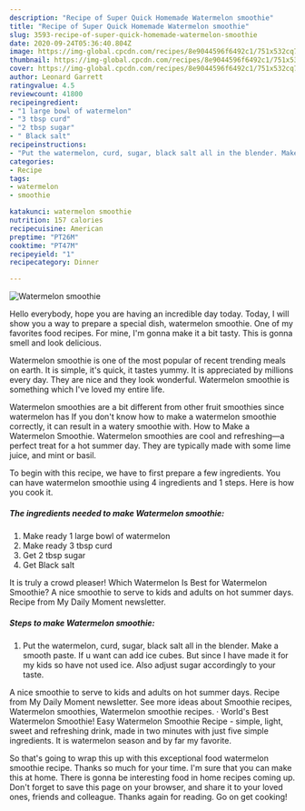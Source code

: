```yaml
---
description: "Recipe of Super Quick Homemade Watermelon smoothie"
title: "Recipe of Super Quick Homemade Watermelon smoothie"
slug: 3593-recipe-of-super-quick-homemade-watermelon-smoothie
date: 2020-09-24T05:36:40.804Z
image: https://img-global.cpcdn.com/recipes/8e9044596f6492c1/751x532cq70/watermelon-smoothie-recipe-main-photo.jpg
thumbnail: https://img-global.cpcdn.com/recipes/8e9044596f6492c1/751x532cq70/watermelon-smoothie-recipe-main-photo.jpg
cover: https://img-global.cpcdn.com/recipes/8e9044596f6492c1/751x532cq70/watermelon-smoothie-recipe-main-photo.jpg
author: Leonard Garrett
ratingvalue: 4.5
reviewcount: 41800
recipeingredient:
- "1 large bowl of watermelon"
- "3 tbsp curd"
- "2 tbsp sugar"
- " Black salt"
recipeinstructions:
- "Put the watermelon, curd, sugar, black salt all in the blender. Make a smooth paste. If u want can add ice cubes. But since I have made it for my kids so have not used ice. Also adjust sugar accordingly to your taste."
categories:
- Recipe
tags:
- watermelon
- smoothie

katakunci: watermelon smoothie 
nutrition: 157 calories
recipecuisine: American
preptime: "PT26M"
cooktime: "PT47M"
recipeyield: "1"
recipecategory: Dinner

---
```



![Watermelon smoothie](https://img-global.cpcdn.com/recipes/8e9044596f6492c1/751x532cq70/watermelon-smoothie-recipe-main-photo.jpg)

Hello everybody, hope you are having an incredible day today. Today, I will show you a way to prepare a special dish, watermelon smoothie. One of my favorites food recipes. For mine, I'm gonna make it a bit tasty. This is gonna smell and look delicious.

Watermelon smoothie is one of the most popular of recent trending meals on earth. It is simple, it's quick, it tastes yummy. It is appreciated by millions every day. They are nice and they look wonderful. Watermelon smoothie is something which I've loved my entire life.

Watermelon smoothies are a bit different from other fruit smoothies since watermelon has If you don&#39;t know how to make a watermelon smoothie correctly, it can result in a watery smoothie with. How to Make a Watermelon Smoothie. Watermelon smoothies are cool and refreshing—a perfect treat for a hot summer day. They are typically made with some lime juice, and mint or basil.


To begin with this recipe, we have to first prepare a few ingredients. You can have watermelon smoothie using 4 ingredients and 1 steps. Here is how you cook it.

<!--inarticleads1-->

##### The ingredients needed to make Watermelon smoothie:

1. Make ready 1 large bowl of watermelon
1. Make ready 3 tbsp curd
1. Get 2 tbsp sugar
1. Get  Black salt


It is truly a crowd pleaser! Which Watermelon Is Best for Watermelon Smoothie? A nice smoothie to serve to kids and adults on hot summer days. Recipe from My Daily Moment newsletter. 

<!--inarticleads2-->

##### Steps to make Watermelon smoothie:

1. Put the watermelon, curd, sugar, black salt all in the blender. Make a smooth paste. If u want can add ice cubes. But since I have made it for my kids so have not used ice. Also adjust sugar accordingly to your taste.


A nice smoothie to serve to kids and adults on hot summer days. Recipe from My Daily Moment newsletter. See more ideas about Smoothie recipes, Watermelon smoothies, Watermelon smoothie recipes. · World&#39;s Best Watermelon Smoothie! Easy Watermelon Smoothie Recipe - simple, light, sweet and refreshing drink, made in two minutes with just five simple ingredients. It is watermelon season and by far my favorite. 

So that's going to wrap this up with this exceptional food watermelon smoothie recipe. Thanks so much for your time. I'm sure that you can make this at home. There is gonna be interesting food in home recipes coming up. Don't forget to save this page on your browser, and share it to your loved ones, friends and colleague. Thanks again for reading. Go on get cooking!
